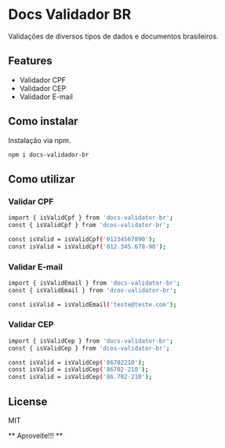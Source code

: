 # Docs Validador BR

Validações de diversos tipos de dados e documentos brasileiros.

## Features

- Validador CPF
- Validador CEP
- Validador E-mail

## Como instalar

Instalação via npm.

```sh
npm i docs-validador-br
```

## Como utilizar

### Validar CPF

```sh
import { isValidCpf } from 'docs-validator-br';
const { isValidCpf } from 'dcos-validator-br';

const isValid = isValidCpf('01234567890');
const isValid = isValidCpf('012.345.678-90');
```

### Validar E-mail

```sh
import { isValidEmail } from 'docs-validator-br';
const { isValidEmail } from 'dcos-validator-br';

const isValid = isValidEmail('teste@teste.com'); 
```

### Validar CEP

```sh
import { isValidCep } from 'docs-validator-br';
const { isValidCep } from 'dcos-validator-br';

const isValid = isValidCep('86702210'); 
const isValid = isValidCep('86702-210'); 
const isValid = isValidCep('86.702-210'); 
```

## License

MIT

** Aproveite!!! **